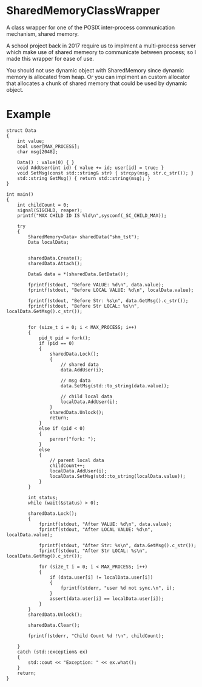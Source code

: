 # SharedMemoryClassWrapper
A class wrapper for one of the POSIX inter-process communication mechanism, shared memory.

A school project back in 2017 require us to implment a multi-process server which make use of shared memeory to communicate between process; so I made this wrapper for ease of use.

You should not use dynamic object with SharedMemory since dynamic memory is allocated from heap.
Or you can implment an custom allocator that allocates a chunk of shared memory that could be used by dynamic object.

# Example
```
struct Data
{
    int value;
    bool user[MAX_PROCESS];
    char msg[2048];
    
    Data() : value(0) { }
    void AddUser(int id) { value += id; user[id] = true; }
    void SetMsg(const std::string& str) { strcpy(msg, str.c_str()); }
    std::string GetMsg() { return std::string(msg); }
}

int main()
{
    int childCount = 0;
    signal(SIGCHLD, reaper);
    printf("MAX CHILD ID IS %ld\n",sysconf(_SC_CHILD_MAX));
        
    try
    {
        SharedMemory<Data> sharedData("shm_tst");
        Data localData;
        
        
        sharedData.Create();
        sharedData.Attach();
        
        Data& data = *(sharedData.GetData());
        
        fprintf(stdout, "Before VALUE: %d\n", data.value);
        fprintf(stdout, "Before LOCAL VALUE: %d\n", localData.value);
        
        fprintf(stdout, "Before Str: %s\n", data.GetMsg().c_str());
        fprintf(stdout, "Before Str LOCAL: %s\n", localData.GetMsg().c_str());
            
            
        for (size_t i = 0; i < MAX_PROCESS; i++)
        {
            pid_t pid = fork();
            if (pid == 0)
            {
                sharedData.Lock();
                {
                    // shared data
                    data.AddUser(i);
                    
                    // msg data
                    data.SetMsg(std::to_string(data.value));
                
                    // child local data
                    localData.AddUser(i);
                }
                sharedData.Unlock();
                return;
            }
            else if (pid < 0)
            {
                perror("fork: ");
            }
            else
            {
                // parent local data
                childCount++;
                localData.AddUser(i);
                localData.SetMsg(std::to_string(localData.value));
            }
        }
        
        int status;
        while (wait(&status) > 0);
        
        sharedData.Lock();
        {
            fprintf(stdout, "After VALUE: %d\n", data.value);
            fprintf(stdout, "After LOCAL VALUE: %d\n", localData.value);
            
            fprintf(stdout, "After Str: %s\n", data.GetMsg().c_str());
            fprintf(stdout, "After Str LOCAL: %s\n", localData.GetMsg().c_str());
            
            for (size_t i = 0; i < MAX_PROCESS; i++)
            {
                if (data.user[i] != localData.user[i])
                {
                    fprintf(stderr, "user %d not sync.\n", i);
                }
                assert(data.user[i] == localData.user[i]);
            }
        }
        sharedData.Unlock();
        
        sharedData.Clear();
        
        fprintf(stderr, "Child Count %d !\n", childCount);
        
    }
    catch (std::exception& ex)
    {
        std::cout << "Exception: " << ex.what();
    }
    return;
}
```
